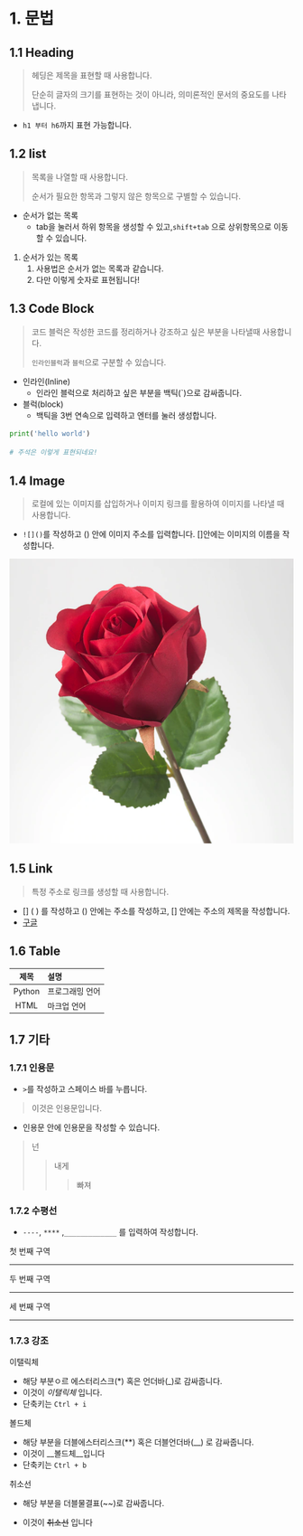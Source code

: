 # 1. 문법

## 1.1 Heading

> 헤딩은 제목을 표현할 때 사용합니다.
>
> 단순히 글자의 크기를 표현하는 것이 아니라, 의미론적인 문서의 중요도를 나타냅니다. 

- `h1 부터 h6`까지 표현 가능합니다.

## 1.2 list

> 목록을 나열할 때 사용합니다.
>
> 순서가 필요한 항목과 그렇지 않은 항목으로 구별할 수 있습니다.

- 순서가 없는 목록
  - tab을 눌러서 하위 항목을 생성할 수 있고,`shift+tab` 으로 상위항목으로 이동할 수 있습니다.

1. 순서가 있는 목록
   1. 사용법은 순서가 없는 목록과 같습니다.
   2. 다만 이렇게 숫자로 표현됩니다!

## 1.3 Code Block

> 코드 블럭은 작성한 코드를 정리하거나 강조하고 싶은 부분을 나타낼때 사용합니다.
>
> `인라인블럭`과 `블럭`으로 구분할 수 있습니다.

- 인라인(Inline)
  - 인라인 블럭으로 처리하고 싶은 부분을 백틱(`)으로 감싸줍니다.
- 블럭(block)
  - 백틱을 3번 연속으로 입력하고 엔터를 눌러 생성합니다.

```python
print('hello world')

# 주석은 이렇게 표현되네요!
```

## 1.4 Image

> 로컬에 있는 이미지를 삽입하거나 이미지 링크를 활용하여 이미지를 나타낼 때 사용합니다.

- `![]()`를 작성하고 () 안에 이미지 주소를 입력합니다. []안에는 이미지의 이름을 작성합니다.

![flower](markdown.assets/flower.jpg)



## 1.5 Link

> 특정 주소로 링크를 생성할 때 사용합니다.

- [] ( ) 를 작성하고 () 안에는 주소를 작성하고, [] 안에는 주소의 제목을 작성합니다.
- [구글](https://www.google.com)

## 1.6 Table

|  제목  | 설명            |
| :----: | :-------------- |
| Python | 프로그래밍 언어 |
|  HTML  | 마크업 언어     |

## 1.7 기타

### 1.7.1 인용문

- `>`를 작성하고 스페이스 바를 누릅니다.

> 이것은 인용문입니다.

- 인용문 안에 인용문을 작성할 수 있습니다.

> 넌 
>
> > 내게
> >
> > > 빠져

### 1.7.2 수평선

- `----`, `****` ,`_____________` 를 입력하여 작성합니다.

첫 번째 구역

----

두 번째 구역

-----

세 번째 구역

---

### 1.7.3 강조

이탤릭체

- 해당 부분ㅇ르 에스터리스크(*) 혹은 언더바(_)로 감싸줍니다.
- 이것이 _이탤릭체_ 입니다.
- 단축키는 `Ctrl + i`

볼드체

- 해당 부분을 더블에스터리스크(**) 혹은 더블언더바(__) 로 감싸줍니다.
- 이것이 __볼드체__입니다
- 단축키는 `Ctrl + b`

취소선

- 해당 부분을 더블물결표(~~)로 감싸줍니다.

- 이것이 ~~취소선~~ 입니다

